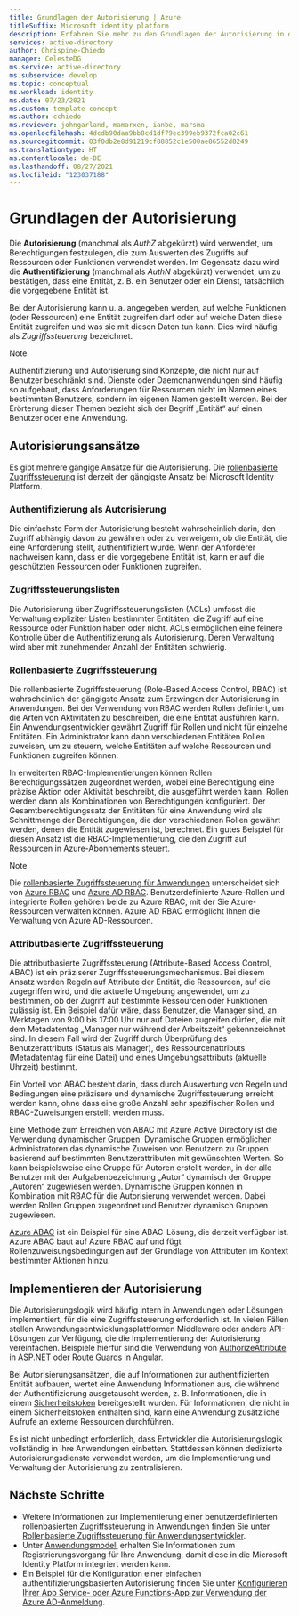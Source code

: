 ```yaml
---
title: Grundlagen der Autorisierung | Azure
titleSuffix: Microsoft identity platform
description: Erfahren Sie mehr zu den Grundlagen der Autorisierung in der Microsoft Identity Platform.
services: active-directory
author: Chrispine-Chiedo
manager: CelesteDG
ms.service: active-directory
ms.subservice: develop
ms.topic: conceptual
ms.workload: identity
ms.date: 07/23/2021
ms.custom: template-concept
ms.author: cchiedo
ms.reviewer: johngarland, mamarxen, ianbe, marsma
ms.openlocfilehash: 4dcdb90daa9bb8cd1df79ec399eb9372fca02c61
ms.sourcegitcommit: 03f0db2e8d91219cf88852c1e500ae86552d8249
ms.translationtype: HT
ms.contentlocale: de-DE
ms.lasthandoff: 08/27/2021
ms.locfileid: "123037188"
---
```

# <a name="authorization-basics"></a>Grundlagen der Autorisierung

Die **Autorisierung** (manchmal als *AuthZ* abgekürzt) wird verwendet, um Berechtigungen festzulegen, die zum Auswerten des Zugriffs auf Ressourcen oder Funktionen verwendet werden.  Im Gegensatz dazu wird die **Authentifizierung** (manchmal als *AuthN* abgekürzt) verwendet, um zu bestätigen, dass eine Entität, z. B. ein Benutzer oder ein Dienst, tatsächlich die vorgegebene Entität ist.

Bei der Autorisierung kann u. a. angegeben werden, auf welche Funktionen (oder Ressourcen) eine Entität zugreifen darf oder auf welche Daten diese Entität zugreifen und was sie mit diesen Daten tun kann. Dies wird häufig als *Zugriffssteuerung* bezeichnet.

> [!NOTE]
> Authentifizierung und Autorisierung sind Konzepte, die nicht nur auf Benutzer beschränkt sind. Dienste oder Daemonanwendungen sind häufig so aufgebaut, dass Anforderungen für Ressourcen nicht im Namen eines bestimmten Benutzers, sondern im eigenen Namen gestellt werden. Bei der Erörterung dieser Themen bezieht sich der Begriff „Entität“ auf einen Benutzer oder eine Anwendung.


## <a name="authorization-approaches"></a>Autorisierungsansätze

Es gibt mehrere gängige Ansätze für die Autorisierung. Die [rollenbasierte Zugriffssteuerung](./custom-rbac-for-developers.md) ist derzeit der gängigste Ansatz bei Microsoft Identity Platform.


### <a name="authentication-as-authorization"></a>Authentifizierung als Autorisierung 

Die einfachste Form der Autorisierung besteht wahrscheinlich darin, den Zugriff abhängig davon zu gewähren oder zu verweigern, ob die Entität, die eine Anforderung stellt, authentifiziert wurde. Wenn der Anforderer nachweisen kann, dass er die vorgegebene Entität ist, kann er auf die geschützten Ressourcen oder Funktionen zugreifen.

### <a name="access-control-lists"></a>Zugriffssteuerungslisten

Die Autorisierung über Zugriffssteuerungslisten (ACLs) umfasst die Verwaltung expliziter Listen bestimmter Entitäten, die Zugriff auf eine Ressource oder Funktion haben oder nicht. ACLs ermöglichen eine feinere Kontrolle über die Authentifizierung als Autorisierung. Deren Verwaltung wird aber mit zunehmender Anzahl der Entitäten schwierig.

### <a name="role-based-access-control"></a>Rollenbasierte Zugriffssteuerung 

Die rollenbasierte Zugriffssteuerung (Role-Based Access Control, RBAC) ist wahrscheinlich der gängigste Ansatz zum Erzwingen der Autorisierung in Anwendungen. Bei der Verwendung von RBAC werden Rollen definiert, um die Arten von Aktivitäten zu beschreiben, die eine Entität ausführen kann. Ein Anwendungsentwickler gewährt Zugriff für Rollen und nicht für einzelne Entitäten. Ein Administrator kann dann verschiedenen Entitäten Rollen zuweisen, um zu steuern, welche Entitäten auf welche Ressourcen und Funktionen zugreifen können.

In erweiterten RBAC-Implementierungen können Rollen Berechtigungssätzen zugeordnet werden, wobei eine Berechtigung eine präzise Aktion oder Aktivität beschreibt, die ausgeführt werden kann. Rollen werden dann als Kombinationen von Berechtigungen konfiguriert. Der Gesamtberechtigungssatz der Entitäten für eine Anwendung wird als Schnittmenge der Berechtigungen, die den verschiedenen Rollen gewährt werden, denen die Entität zugewiesen ist, berechnet. Ein gutes Beispiel für diesen Ansatz ist die RBAC-Implementierung, die den Zugriff auf Ressourcen in Azure-Abonnements steuert.

> [!NOTE]
> Die [rollenbasierte Zugriffssteuerung für Anwendungen](./custom-rbac-for-developers.md) unterscheidet sich von [Azure RBAC](/azure/role-based-access-control/overview) und [Azure AD RBAC](../roles/custom-overview.md#understand-azure-ad-role-based-access-control). Benutzerdefinierte Azure-Rollen und integrierte Rollen gehören beide zu Azure RBAC, mit der Sie Azure-Ressourcen verwalten können. Azure AD RBAC ermöglicht Ihnen die Verwaltung von Azure AD-Ressourcen.

### <a name="attribute-based-access-control"></a>Attributbasierte Zugriffssteuerung 

Die attributbasierte Zugriffssteuerung (Attribute-Based Access Control, ABAC) ist ein präziserer Zugriffssteuerungsmechanismus. Bei diesem Ansatz werden Regeln auf Attribute der Entität, die Ressourcen, auf die zugegriffen wird, und die aktuelle Umgebung angewendet, um zu bestimmen, ob der Zugriff auf bestimmte Ressourcen oder Funktionen zulässig ist. Ein Beispiel dafür wäre, dass Benutzer, die Manager sind, an Werktagen von 9:00 bis 17:00 Uhr nur auf Dateien zugreifen dürfen, die mit dem Metadatentag „Manager nur während der Arbeitszeit“ gekennzeichnet sind. In diesem Fall wird der Zugriff durch Überprüfung des Benutzerattributs (Status als Manager), des Ressourcenattributs (Metadatentag für eine Datei) und eines Umgebungsattributs (aktuelle Uhrzeit) bestimmt.

Ein Vorteil von ABAC besteht darin, dass durch Auswertung von Regeln und Bedingungen eine präzisere und dynamische Zugriffssteuerung erreicht werden kann, ohne dass eine große Anzahl sehr spezifischer Rollen und RBAC-Zuweisungen erstellt werden muss.

Eine Methode zum Erreichen von ABAC mit Azure Active Directory ist die Verwendung [dynamischer Gruppen](../enterprise-users/groups-create-rule.md). Dynamische Gruppen ermöglichen Administratoren das dynamische Zuweisen von Benutzern zu Gruppen basierend auf bestimmten Benutzerattributen mit gewünschten Werten.  So kann beispielsweise eine Gruppe für Autoren erstellt werden, in der alle Benutzer mit der Aufgabenbezeichnung „Autor“ dynamisch der Gruppe „Autoren“ zugewiesen werden.  Dynamische Gruppen können in Kombination mit RBAC für die Autorisierung verwendet werden. Dabei werden Rollen Gruppen zugeordnet und Benutzer dynamisch Gruppen zugewiesen.

[Azure ABAC](../../role-based-access-control/conditions-overview.md) ist ein Beispiel für eine ABAC-Lösung, die derzeit verfügbar ist. Azure ABAC baut auf Azure RBAC auf und fügt Rollenzuweisungsbedingungen auf der Grundlage von Attributen im Kontext bestimmter Aktionen hinzu. 

## <a name="implementing-authorization"></a>Implementieren der Autorisierung

Die Autorisierungslogik wird häufig intern in Anwendungen oder Lösungen implementiert, für die eine Zugriffssteuerung erforderlich ist. In vielen Fällen stellen Anwendungsentwicklungsplattformen Middleware oder andere API-Lösungen zur Verfügung, die die Implementierung der Autorisierung vereinfachen. Beispiele hierfür sind die Verwendung von [AuthorizeAttribute](/aspnet/core/security/authorization/simple?view=aspnetcore-5.0&preserve-view=true) in ASP.NET oder [Route Guards](./scenario-spa-sign-in.md?tabs=angular2#sign-in-with-a-pop-up-window) in Angular.

Bei Autorisierungsansätzen, die auf Informationen zur authentifizierten Entität aufbauen, wertet eine Anwendung Informationen aus, die während der Authentifizierung ausgetauscht werden, z. B. Informationen, die in einem [Sicherheitstoken](./security-tokens.md) bereitgestellt wurden. Für Informationen, die nicht in einem Sicherheitstoken enthalten sind, kann eine Anwendung zusätzliche Aufrufe an externe Ressourcen durchführen.

Es ist nicht unbedingt erforderlich, dass Entwickler die Autorisierungslogik vollständig in ihre Anwendungen einbetten. Stattdessen können dedizierte Autorisierungsdienste verwendet werden, um die Implementierung und Verwaltung der Autorisierung zu zentralisieren.


## <a name="next-steps"></a>Nächste Schritte

- Weitere Informationen zur Implementierung einer benutzerdefinierten rollenbasierten Zugriffssteuerung in Anwendungen finden Sie unter [Rollenbasierte Zugriffssteuerung für Anwendungsentwickler](./custom-rbac-for-developers.md).
- Unter [Anwendungsmodell](./application-model.md) erhalten Sie Informationen zum Registrierungsvorgang für Ihre Anwendung, damit diese in die Microsoft Identity Platform integriert werden kann.
- Ein Beispiel für die Konfiguration einer einfachen authentifizierungsbasierten Autorisierung finden Sie unter [Konfigurieren Ihrer App Service- oder Azure Functions-App zur Verwendung der Azure AD-Anmeldung](/azure/app-service/configure-authentication-provider-aad).
